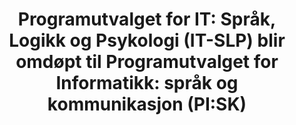---
title: |
  Programutvalget for IT: Språk, Logikk og Psykologi (IT-SLP) blir omdøpt til Programutvalget for Informatikk: språk og kommunikasjon (PI:SK)
tags: it-slp, pisk
year: 2010
sources:
  - http://ordenen.ifi.uio.no/history/2010-itslp-becomes-pisk/Stiftelsesdokument_isk_gammelt.PDF Stiftelsesdokument for IT-SLP
view: none
---